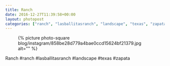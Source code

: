 ```yaml
---
title: Ranch
date: 2016-12-27T11:39:58+00:00
layout: photopost
categories: ["ranch", "lasballitasranch", "landscape", "texas", "zapata", "photos", "instagram"]
---
```


<figure class="photo photo--square">
  {% picture photo-square blog/instagram/858be28d779a4bae0ccd15624bf21379.jpg alt="" %}
</figure>

Ranch
#ranch #lasballitasranch #landscape #texas #zapata
